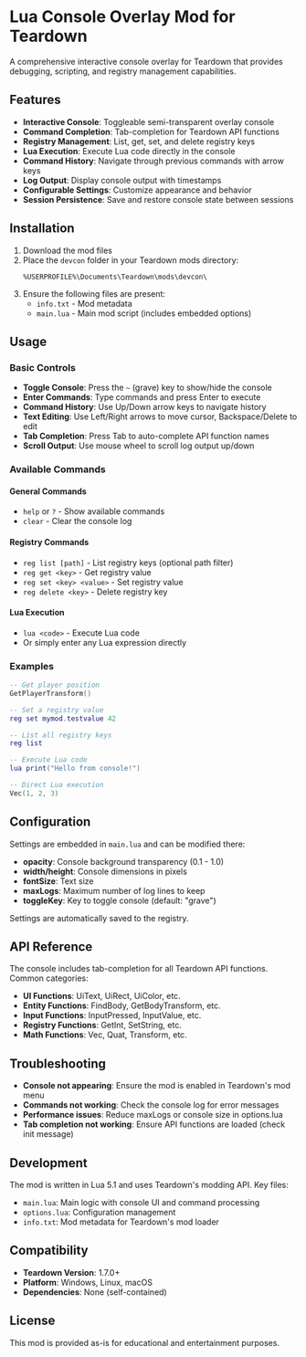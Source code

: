 # Lua Console Overlay Mod for Teardown

A comprehensive interactive console overlay for Teardown that provides debugging, scripting, and registry management capabilities.

## Features

- **Interactive Console**: Toggleable semi-transparent overlay console
- **Command Completion**: Tab-completion for Teardown API functions
- **Registry Management**: List, get, set, and delete registry keys
- **Lua Execution**: Execute Lua code directly in the console
- **Command History**: Navigate through previous commands with arrow keys
- **Log Output**: Display console output with timestamps
- **Configurable Settings**: Customize appearance and behavior
- **Session Persistence**: Save and restore console state between sessions

## Installation

1. Download the mod files
2. Place the `devcon` folder in your Teardown mods directory:
   ```
   %USERPROFILE%\Documents\Teardown\mods\devcon\
   ```
3. Ensure the following files are present:
   - `info.txt` - Mod metadata
   - `main.lua` - Main mod script (includes embedded options)

## Usage

### Basic Controls

- **Toggle Console**: Press the `~` (grave) key to show/hide the console
- **Enter Commands**: Type commands and press Enter to execute
- **Command History**: Use Up/Down arrow keys to navigate history
- **Text Editing**: Use Left/Right arrows to move cursor, Backspace/Delete to edit
- **Tab Completion**: Press Tab to auto-complete API function names
- **Scroll Output**: Use mouse wheel to scroll log output up/down

### Available Commands

#### General Commands
- `help` or `?` - Show available commands
- `clear` - Clear the console log

#### Registry Commands
- `reg list [path]` - List registry keys (optional path filter)
- `reg get <key>` - Get registry value
- `reg set <key> <value>` - Set registry value
- `reg delete <key>` - Delete registry key

#### Lua Execution
- `lua <code>` - Execute Lua code
- Or simply enter any Lua expression directly

### Examples

```lua
-- Get player position
GetPlayerTransform()

-- Set a registry value
reg set mymod.testvalue 42

-- List all registry keys
reg list

-- Execute Lua code
lua print("Hello from console!")

-- Direct Lua execution
Vec(1, 2, 3)
```

## Configuration

Settings are embedded in `main.lua` and can be modified there:

- **opacity**: Console background transparency (0.1 - 1.0)
- **width/height**: Console dimensions in pixels
- **fontSize**: Text size
- **maxLogs**: Maximum number of log lines to keep
- **toggleKey**: Key to toggle console (default: "grave")

Settings are automatically saved to the registry.

## API Reference

The console includes tab-completion for all Teardown API functions. Common categories:

- **UI Functions**: UiText, UiRect, UiColor, etc.
- **Entity Functions**: FindBody, GetBodyTransform, etc.
- **Input Functions**: InputPressed, InputValue, etc.
- **Registry Functions**: GetInt, SetString, etc.
- **Math Functions**: Vec, Quat, Transform, etc.

## Troubleshooting

- **Console not appearing**: Ensure the mod is enabled in Teardown's mod menu
- **Commands not working**: Check the console log for error messages
- **Performance issues**: Reduce maxLogs or console size in options.lua
- **Tab completion not working**: Ensure API functions are loaded (check init message)

## Development

The mod is written in Lua 5.1 and uses Teardown's modding API. Key files:

- `main.lua`: Main logic with console UI and command processing
- `options.lua`: Configuration management
- `info.txt`: Mod metadata for Teardown's mod loader

## Compatibility

- **Teardown Version**: 1.7.0+
- **Platform**: Windows, Linux, macOS
- **Dependencies**: None (self-contained)

## License

This mod is provided as-is for educational and entertainment purposes.